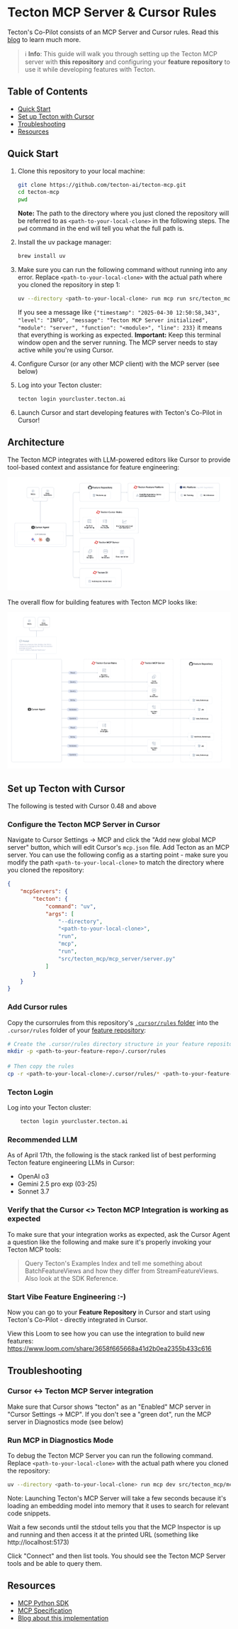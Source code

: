 # Tecton MCP Server & Cursor Rules

Tecton's Co-Pilot consists of an MCP Server and Cursor rules.
Read this [blog](https://medium.com/p/252221865d26) to learn much more.

> ℹ️ **Info**: This guide will walk you through setting up the Tecton MCP server with **this repository** and configuring your **feature repository** to use it while developing features with Tecton.

## Table of Contents

- [Quick Start](#quick-start)
- [Set up Tecton with Cursor](#set-up-tecton-with-cursor)
- [Troubleshooting](#troubleshooting)
- [Resources](#resources)

## Quick Start

1. Clone this repository to your local machine:

   ```bash
   git clone https://github.com/tecton-ai/tecton-mcp.git
   cd tecton-mcp
   pwd
   ```
   
   **Note:** The path to the directory where you just cloned the repository will be referred to as `<path-to-your-local-clone>` in the following steps. The `pwd` command in the end will tell you what the full path is.

2. Install the uv package manager:

   ```bash
   brew install uv
   ```

3. Make sure you can run the following command without running into any error. Replace `<path-to-your-local-clone>` with the actual path where you cloned the repository in step 1:

   ```bash
   uv --directory <path-to-your-local-clone> run mcp run src/tecton_mcp/mcp_server/server.py
   ```   

   If you see a message like `{"timestamp": "2025-04-30 12:50:58,343", "level": "INFO", "message": "Tecton MCP Server initialized", "module": "server", "function": "<module>", "line": 233}` it means that everything is working as expected. **Important:** Keep this terminal window open and the server running. The MCP server needs to stay active while you're using Cursor.

4. Configure Cursor (or any other MCP client) with the MCP server (see below)


5. Log into your Tecton cluster:

   ```bash
   tecton login yourcluster.tecton.ai
   ```

6. Launch Cursor and start developing features with Tecton's Co-Pilot in Cursor!

## Architecture

The Tecton MCP integrates with LLM-powered editors like Cursor to provide tool-based context and assistance for feature engineering:

![Tecton MCP Architecture](img/tecton_mcp_architecture.png)

The overall flow for building features with Tecton MCP looks like:

![Tecton MCP Flow Chart](img/tecton_mcp_flow_chart.png)

## Set up Tecton with Cursor

The following is tested with Cursor 0.48 and above

### Configure the Tecton MCP Server in Cursor

Navigate to Cursor Settings -> MCP and click the "Add new global MCP server" button, which will edit Cursor's `mcp.json` file.
Add Tecton as an MCP server. You can use the following config as a starting point - make sure you modify the path `<path-to-your-local-clone>` to match the directory where you cloned the repository:

```json
{
    "mcpServers": {
        "tecton": {
            "command": "uv",
            "args": [
                "--directory",
                "<path-to-your-local-clone>",
                "run",
                "mcp",
                "run", 
                "src/tecton_mcp/mcp_server/server.py"
            ]
        }
    }
}
```

### Add Cursor rules

Copy the cursorrules from this repository's [`.cursor/rules` folder](https://github.com/tecton-ai/tecton-mcp/tree/main/.cursor/rules) into the `.cursor/rules` folder of your [feature repository](https://docs.tecton.ai/docs/setting-up-tecton/development-setup/creating-a-feature-repository):

```bash
# Create the .cursor/rules directory structure in your feature repository
mkdir -p <path-to-your-feature-repo>/.cursor/rules

# Then copy the rules
cp -r <path-to-your-local-clone>/.cursor/rules/* <path-to-your-feature-repo>/.cursor/rules/
```


### Tecton Login

Log into your Tecton cluster:

```bash
    tecton login yourcluster.tecton.ai
```

### Recommended LLM

As of April 17th, the following is the stack ranked list of best performing Tecton feature engineering LLMs in Cursor:
- OpenAI o3
- Gemini 2.5 pro exp (03-25)
- Sonnet 3.7

### Verify that the Cursor <> Tecton MCP Integration is working as expected

To make sure that your integration works as expected, ask the Cursor Agent a question like the following and make sure it's properly invoking your Tecton MCP tools:
> Query Tecton's Examples Index and tell me something about BatchFeatureViews and how they differ from StreamFeatureViews. Also look at the SDK Reference.

### Start Vibe Feature Engineering :-)

Now you can go to your **Feature Repository** in Cursor and start using Tecton's Co-Pilot - directly integrated in Cursor.


View this Loom to see how you can use the integration to build new features: https://www.loom.com/share/3658f665668a41d2b0ea2355b433c616

## Troubleshooting

### Cursor <-> Tecton MCP Server integration

Make sure that Cursor shows "tecton" as an "Enabled" MCP server in "Cursor Settings -> MCP". If you don't see a "green dot", run the MCP server in Diagnostics mode (see below)

### Run MCP in Diagnostics Mode

To debug the Tecton MCP Server you can run the following command. Replace `<path-to-your-local-clone>` with the actual path where you cloned the repository:

```bash
uv --directory <path-to-your-local-clone> run mcp dev src/tecton_mcp/mcp_server/server.py
```

Note: Launching Tecton's MCP Server will take a few seconds because it's loading an embedding model into memory that it uses to search for relevant code snippets.

Wait a few seconds until the stdout tells you that the MCP Inspector is up and running and then access it at the printed URL (something like http://localhost:5173)

Click "Connect" and then list tools. You should see the Tecton MCP Server tools and be able to query them.

## Resources

- [MCP Python SDK](https://github.com/modelcontextprotocol/python-sdk)
- [MCP Specification](https://github.com/modelcontextprotocol/spec)
- [Blog about this implementation](https://medium.com/p/252221865d26)
